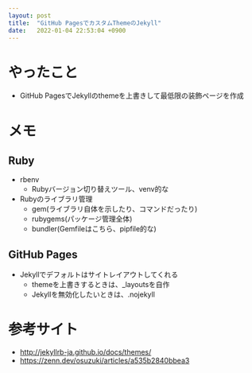 ```yaml
---
layout: post
title:  "GitHub PagesでカスタムThemeのJekyll"
date:   2022-01-04 22:53:04 +0900
---
```


# やったこと

- GitHub PagesでJekyllのthemeを上書きして最低限の装飾ページを作成 

# メモ

## Ruby

- rbenv
  - Rubyバージョン切り替えツール、venv的な
- Rubyのライブラリ管理
  - gem(ライブラリ自体を示したり、コマンドだったり)
  - rubygems(パッケージ管理全体)
  - bundler(Gemfileはこちら、pipfile的な)

## GitHub Pages

- Jekyllでデフォルトはサイトレイアウトしてくれる
  - themeを上書きするときは、_layoutsを自作
  - Jekyllを無効化したいときは、.nojekyll


# 参考サイト

- http://jekyllrb-ja.github.io/docs/themes/
- https://zenn.dev/osuzuki/articles/a535b2840bbea3